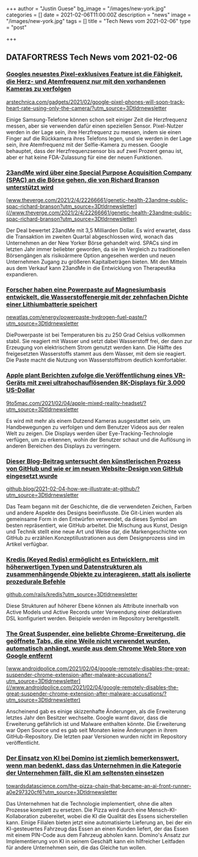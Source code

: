 +++
author = "Justin Guese"
bg_image = "/images/new-york.jpg"
categories = []
date = 2021-02-06T11:00:00Z
description = "news"
image = "/images/new-york.jpg"
tags = []
title = "Tech News vom 2021-02-06"
type = "post"

+++

        
## DATAFORTRESS Tech News vom 2021-02-06



### [Googles neuestes Pixel-exklusives Feature ist die Fähigkeit, die Herz- und Atemfrequenz nur mit den vorhandenen Kameras zu verfolgen](//arstechnica.com/gadgets/2021/02/google-pixel-phones-will-soon-track-heart-rate-using-only-the-camera/?utm_source=3Dtldrnewsletter)


[arstechnica.com/gadgets/2021/02/google-pixel-phones-will-soon-track-heart-rate-using-only-the-camera/?utm_source=3Dtldrnewsletter](//arstechnica.com/gadgets/2021/02/google-pixel-phones-will-soon-track-heart-rate-using-only-the-camera/?utm_source=3Dtldrnewsletter)


Einige Samsung-Telefone können schon seit einiger Zeit die Herzfrequenz messen, aber sie verwenden dafür einen speziellen Sensor. Pixel-Nutzer werden in der Lage sein, ihre Herzfrequenz zu messen, indem sie einen Finger auf die Rückkamera ihres Telefons legen, und sie werden in der Lage sein, ihre Atemfrequenz mit der Selfie-Kamera zu messen. Google behauptet, dass der Herzfrequenzsensor bis auf zwei Prozent genau ist, aber er hat keine FDA-Zulassung für eine der neuen Funktionen.


### [23andMe wird über eine Special Purpose Acquisition Company (SPAC) an die Börse gehen, die von Richard Branson unterstützt wird](//www.theverge.com/2021/2/4/22266661/genetic-health-23andme-public-spac-richard-branson?utm_source=3Dtldrnewsletter)


[www.theverge.com/2021/2/4/22266661/genetic-health-23andme-public-spac-richard-branson?utm_source=3Dtldrnewsletter](//www.theverge.com/2021/2/4/22266661/genetic-health-23andme-public-spac-richard-branson?utm_source=3Dtldrnewsletter)


Der Deal bewertet 23andMe mit 3,5 Milliarden Dollar. Es wird erwartet, dass die Transaktion im zweiten Quartal abgeschlossen wird, wonach das Unternehmen an der New Yorker Börse gehandelt wird. SPACs sind im letzten Jahr immer beliebter geworden, da sie im Vergleich zu traditionellen Börsengängen als risikoärmere Option angesehen werden und neuen Unternehmen Zugang zu größeren Kapitalbeträgen bieten. Mit den Mitteln aus dem Verkauf kann 23andMe in die Entwicklung von Therapeutika expandieren.


### [Forscher haben eine Powerpaste auf Magnesiumbasis entwickelt, die Wasserstoffenergie mit der zehnfachen Dichte einer Lithiumbatterie speichert](//newatlas.com/energy/powerpaste-hydrogen-fuel-paste/?utm_source=3Dtldrnewsletter)


[newatlas.com/energy/powerpaste-hydrogen-fuel-paste/?utm_source=3Dtldrnewsletter](//newatlas.com/energy/powerpaste-hydrogen-fuel-paste/?utm_source=3Dtldrnewsletter)


DiePowerpaste ist bei Temperaturen bis zu 250 Grad Celsius vollkommen stabil. Sie reagiert mit Wasser und setzt dabei Wasserstoff frei, der dann zur Erzeugung von elektrischem Strom genutzt werden kann. Die Hälfte des freigesetzten Wasserstoffs stammt aus dem Wasser, mit dem sie reagiert. Die Paste macht die Nutzung von Wasserstoffstrom deutlich komfortabler.


### [Apple plant Berichten zufolge die Veröffentlichung eines VR-Geräts mit zwei ultrahochauflösenden 8K-Displays für 3.000 US-Dollar](//9to5mac.com/2021/02/04/apple-mixed-reality-headset/?utm_source=3Dtldrnewsletter)


[9to5mac.com/2021/02/04/apple-mixed-reality-headset/?utm_source=3Dtldrnewsletter](//9to5mac.com/2021/02/04/apple-mixed-reality-headset/?utm_source=3Dtldrnewsletter)


Es wird mit mehr als einem Dutzend Kameras ausgestattet sein, um Handbewegungen zu verfolgen und dem Benutzer Videos aus der realen Welt zu zeigen. Die Displays werden über Eye-Tracking-Technologie verfügen, um zu erkennen, wohin der Benutzer schaut und die Auflösung in anderen Bereichen des Displays zu verringern.


### [Dieser Blog-Beitrag untersucht den künstlerischen Prozess von GitHub und wie er im neuen Website-Design von GitHub eingesetzt wurde](//github.blog/2021-02-04-how-we-illustrate-at-github/?utm_source=3Dtldrnewsletter)


[github.blog/2021-02-04-how-we-illustrate-at-github/?utm_source=3Dtldrnewsletter](//github.blog/2021-02-04-how-we-illustrate-at-github/?utm_source=3Dtldrnewsletter)


Das Team begann mit der Geschichte, die die verwendeten Zeichen, Farben und andere Aspekte des Designs beeinflusste. Die Git-Linien wurden als gemeinsame Form in den Entwürfen verwendet, da dieses Symbol am besten repräsentiert, wie GitHub arbeitet. Die Mischung aus Kunst, Design und Technik stellt eine neue Art und Weise dar, die Markengeschichte von GitHub zu erzählen.Konzeptillustrationen aus dem Designprozess sind im Artikel verfügbar.


### [Kredis (Keyed Redis) ermöglicht es Entwicklern, mit höherwertigen Typen und Datenstrukturen als zusammenhängende Objekte zu interagieren, statt als isolierte prozedurale Befehle](//github.com/rails/kredis?utm_source=3Dtldrnewsletter)


[github.com/rails/kredis?utm_source=3Dtldrnewsletter](//github.com/rails/kredis?utm_source=3Dtldrnewsletter)


Diese Strukturen auf höherer Ebene können als Attribute innerhalb von Active Models und Active Records unter Verwendung einer deklarativen DSL konfiguriert werden. Beispiele werden im Repository bereitgestellt.


### [The Great Suspender, eine beliebte Chrome-Erweiterung, die geöffnete Tabs, die eine Weile nicht verwendet wurden, automatisch anhängt, wurde aus dem Chrome Web Store von Google entfernt](//www.androidpolice.com/2021/02/04/google-remotely-disables-the-great-suspender-chrome-extension-after-malware-accusations/?utm_source=3Dtldrnewsletter)


[www.androidpolice.com/2021/02/04/google-remotely-disables-the-great-suspender-chrome-extension-after-malware-accusations/?utm_source=3Dtldrnewsletter](//www.androidpolice.com/2021/02/04/google-remotely-disables-the-great-suspender-chrome-extension-after-malware-accusations/?utm_source=3Dtldrnewsletter)


Anscheinend gab es einige skizzenhafte Änderungen, als die Erweiterung letztes Jahr den Besitzer wechselte. Google warnt davor, dass die Erweiterung gefährlich ist und Malware enthalten könnte. Die Erweiterung war Open Source und es gab seit Monaten keine Änderungen in ihrem GitHub-Repository. Die letzten paar Versionen wurden nicht im Repository veröffentlicht.


### [Der Einsatz von KI bei Domino ist ziemlich bemerkenswert, wenn man bedenkt, dass das Unternehmen in die Kategorie der Unternehmen fällt, die KI am seltensten einsetzen](//towardsdatascience.com/the-pizza-chain-that-became-an-ai-front-runner-a0e297320cf6?utm_source=3Dtldrnewsletter)


[towardsdatascience.com/the-pizza-chain-that-became-an-ai-front-runner-a0e297320cf6?utm_source=3Dtldrnewsletter](//towardsdatascience.com/the-pizza-chain-that-became-an-ai-front-runner-a0e297320cf6?utm_source=3Dtldrnewsletter)


Das Unternehmen hat die Technologie implementiert, ohne die alten Prozesse komplett zu ersetzen. Die Pizza wird durch eine Mensch-KI-Kollaboration zubereitet, wobei die KI die Qualität des Essens sicherstellen kann. Einige Filialen bieten jetzt eine automatisierte Lieferung an, bei der ein KI-gesteuertes Fahrzeug das Essen an einen Kunden liefert, der das Essen mit einem PIN-Code aus dem Fahrzeug abholen kann. Domino's Ansatz zur Implementierung von KI in seinem Geschäft kann ein hilfreicher Leitfaden für andere Unternehmen sein, die das Gleiche tun wollen.